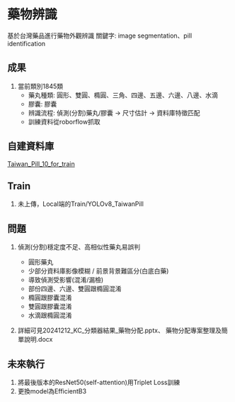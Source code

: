 # 藥物辨識
基於台灣藥品進行藥物外觀辨識
關鍵字: image segmentation、pill identification


## 成果
1. 當前類別1845類
    *    藥丸種類: 圓形、雙圓、橢圓、三角、四邊、五邊、六邊、八邊、水滴
	*    膠囊: 膠囊
	*    辨識流程: 偵測(分割)藥丸/膠囊 -> 尺寸估計 -> 資料庫特徵匹配
    *    訓練資料從roborflow抓取


## 自建資料庫
[Taiwan_Pill_10_for_train](https://universe.roboflow.com/doccampill/taiwan_pill_10_for_train)

## Train
1. 未上傳，Local端的Train/YOLOv8_TaiwanPill

## 問題
1. 偵測(分割)穩定度不足、高相似性藥丸易誤判
    *    圓形藥丸
    *    少部分資料庫影像模糊 / 前景背景難區分(白底白藥)
    *    導致偵測受影響(混淆/漏檢)
    *    部份四邊、六邊、雙圓跟橢圓混淆
    *    橢圓跟膠囊混淆
    *    雙圓跟膠囊混淆
    *    水滴跟橢圓混淆

2. 詳細可見20241212_KC_分類器結果_藥物分配.pptx、 藥物分配專案整理及簡單說明.docx

## 未來執行
1. 將最後版本的ResNet50(self-attention)用Triplet Loss訓練
2. 更換model為EfficientB3